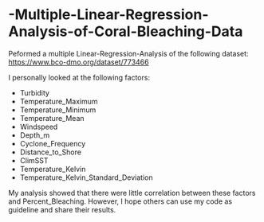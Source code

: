# -Multiple-Linear-Regression-Analysis-of-Coral-Bleaching-Data
Peformed a multiple Linear-Regression-Analysis of the following dataset:
https://www.bco-dmo.org/dataset/773466

I personally looked at the following factors:
- Turbidity
- Temperature_Maximum
- Temperature_Minimum
- Temperature_Mean
- Windspeed
- Depth_m
- Cyclone_Frequency
- Distance_to_Shore
- ClimSST
- Temperature_Kelvin
- Temperature_Kelvin_Standard_Deviation


My analysis showed that there were little correlation between these factors and Percent_Bleaching. However,
I hope others can use my code as guideline and share their results. 
